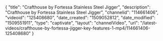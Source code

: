 {
    "title": "Crafthouse by Fortessa Stainless Steel Jigger",
    "description": "Crafthouse by Fortessa Stainless Steel Jigger",
    "channelid": "114661406",
    "videoid": "125408680",
    "date_created": "1509052812",
    "date_modified": "1509551911",
    "type": "captivate",
    "layout": "channelVideo",
    "url": "\/latest-videos\/crafthouse-by-fortessa-jigger-key-features-1-mp4\/114661406-125408680"
}